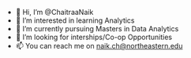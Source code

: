 - 👋 Hi, I’m @ChaitraaNaik
- 👀 I’m interested in learning Analytics
- 🌱 I’m currently pursuing Masters in Data Analytics
- 💞️ I’m looking for interships/Co-op Opportunities
- 📫 You can reach me on naik.ch@northeastern.edu

<!---
ChaitraaNaik/ChaitraaNaik is a ✨ special ✨ repository because its `README.md` (this file) appears on your GitHub profile.
You can click the Preview link to take a look at your changes.
--->
